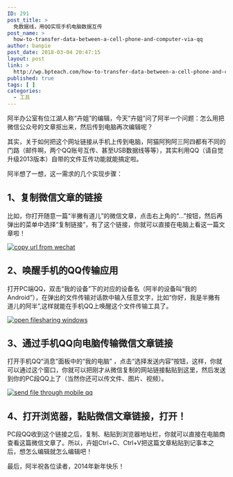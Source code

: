 ```yaml
---
ID: 291
post_title: >
  免数据线，用QQ实现手机电脑数据互传
post_name: >
  how-to-transfer-data-between-a-cell-phone-and-computer-via-qq
author: banpie
post_date: 2018-03-04 20:47:15
layout: post
link: >
  http://wp.bpteach.com/how-to-transfer-data-between-a-cell-phone-and-computer-via-qq/
published: true
tags: [ ]
categories:
  - 工具
---
```

阿半办公室有位江湖人称“卉姐”的编辑，今天“卉姐”问了阿半一个问题：怎么用把微信公众号的文章抠出来，然后传到电脑再次编辑呢？

其实，关于如何把这个网址链接从手机上传到电脑，阿猫阿狗阿三阿四都有不同的门路（邮件啊，两个QQ账号互传、甚至USB数据线等等），其实利用QQ（请自觉升级2013版本）自带的文件互传功能就能搞定啦。

阿半想了一想，这一需求的几个实现步骤：

## 1、复制微信文章的链接

比如，你打开随意一篇“半撇有道儿”的微信文章，点击右上角的“…”按钮，然后再弹出的菜单中选择“复制链接”，有了这个链接，你就可以直接在电脑上看这一篇文章啦！

[![copy url from wechat](http://7arnhx.com1.z0.glb.clouddn.com/wp-content/uploads/2013/12/copy-url-from-wechat.png)](http://7arnhx.com1.z0.glb.clouddn.com/wp-content/uploads/2013/12/copy-url-from-wechat.png)

## 2、唤醒手机的QQ传输应用

打开PC端QQ，双击“我的设备”下的对应的设备名（阿半的设备叫“我的Android”），在弹出的文件传输对话款中输入任意文字，比如“你好，我是半撇有道儿的阿半”,这样就能在手机QQ上唤醒这个文件传输工具了。

[![open filesharing windows](http://7arnhx.com1.z0.glb.clouddn.com/wp-content/uploads/2013/12/open-filesharing-windows.jpg)](http://7arnhx.com1.z0.glb.clouddn.com/wp-content/uploads/2013/12/open-filesharing-windows.jpg)

## 3、通过手机QQ向电脑传输微信文章链接

打开手机QQ“消息”面板中的“我的电脑” ，点击“选择发送内容”按钮，这样，你就可以通过这个窗口，你就可以把刚才从微信复制的网站链接黏贴到这里，然后发送到你的PC段QQ上了（当然你还可以传文件、图片、视频）。

[![send file through mobile qq](http://7arnhx.com1.z0.glb.clouddn.com/wp-content/uploads/2014/01/send-file-through-mobile-qq.png)](http://7arnhx.com1.z0.glb.clouddn.com/wp-content/uploads/2014/01/send-file-through-mobile-qq.png)

## 4、打开浏览器，黏贴微信文章链接，打开！

PC段QQ收到这个链接之后，复制、粘贴到浏览器地址栏，你就可以直接在电脑商查看这篇微信文章了。所以，卉姐Ctrl+C、Ctrl+V把这篇文章粘贴到记事本之后，想怎么编辑就怎么编辑吧！

最后，阿半祝各位读者，2014年新年快乐！